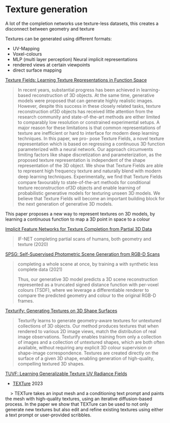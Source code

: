 # Texture generation

A lot of the completion networks use texture-less datasets, this creates a disconnect between geometry and texture

Textures can be generated using different formats:
- UV-Mapping
- Voxel-colours
- MLP (multi layer perception) Neural implicit representations
- rendered views at certain viewpoints
- direct surface mapping

[Texture Fields: Learning Texture Representations in Function Space](https://openaccess.thecvf.com/content_ICCV_2019/html/Oechsle_Texture_Fields_Learning_Texture_Representations_in_Function_Space_ICCV_2019_paper.html)
>In recent years, substantial progress has been achieved in learning-based reconstruction of 3D objects. At the same time, generative models were proposed that can generate highly realistic images. However, despite this success in these closely related tasks, texture reconstruction of3D objects has received little attention from the research community and state-of-the-art methods are either limited to comparably low resolution or constrained experimental setups. A major reason for these limitations is that common representations of texture are inefficient or hard to interface for modern deep learning techniques. In this paper, we pro- pose Texture Fields, a novel texture representation which is based on regressing a continuous 3D function parameterized with a neural network. Our approach circumvents limiting factors like shape discretization and parameterization, as the proposed texture representation is independent of the shape representation of the 3D object. We show that Texture Fields are able to represent high frequency texture and naturally blend with modern deep learning techniques. Experimentally, we ﬁnd that Texture Fields compare favourably to state-of-the-art methods for conditional texture reconstruction of3D objects and enable learning of probabilistic generative models for texturing unseen 3D models. We believe that Texture Fields will become an important building block for the next generation of generative 3D models.

This paper proposes a new way to represent textures on 3D models, by learning a continuous function to map a 3D point in space to a colour

[Implicit Feature Networks for Texture Completion from Partial 3D Data](https://arxiv.org/abs/2009.09458)
> IF-NET completing partial scans of humans, both geometry and texture (2020)

[SPSG: Self-Supervised Photometric Scene Generation from RGB-D Scans](https://arxiv.org/abs/2006.14660)
> completing a whole scene at once, by training a with synthetic less complete data (2021)
> 
> Thus, our generative 3D model predicts a 3D scene reconstruction represented as a truncated signed distance function with per-voxel colours (TSDF), where we leverage a differentiable renderer to compare the predicted geometry and colour to the original RGB-D frames.

[Texturify: Generating Textures on 3D Shape Surfaces](https://arxiv.org/abs/2204.02411)
> Texturify learns to generate geometry-aware textures for untextured collections of 3D objects. Our method produces textures that when rendered to various 2D image views, match the distribution of real image observations. Texturify enables training from only a collection of images and a collection of untextured shapes, which are both often available, without requiring any explicit 3D colour supervision or shape-image correspondence. Textures are created directly on the surface of a given 3D shape, enabling generation of high-quality, compelling textured 3D shapes.

[TUVF: Learning Generalizable Texture UV Radiance Fields](https://arxiv.org/abs/2305.03040)

- [TEXTure](https://github.com/TEXTurePaper/TEXTurePaper) 2023

    > TEXTure takes an input mesh and a conditioning text prompt and paints the mesh with high-quality textures, using an iterative diffusion-based process. In the paper we show that TEXTure can be used to not only generate new textures but also edit and refine existing textures using either a text prompt or user-provided scribbles.
